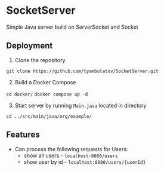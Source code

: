 # SocketServer
Simple Java server build on ServerSocket and Socket

## Deployment

1. Clone the repository

```git clone https://github.com/tyambulatov/SocketServer.git```

2. Build a Docker Compose 

```cd docker/```
```docker compose up -d```

3. Start server by running ```Main.java``` located in directory

```cd ../src/main/java/org/example/```

## Features

* Can process the following requests for Users:
  * show all users - ```localhost:8080/users```
  * show user by id - ```localhost:8080/users/{userId}```